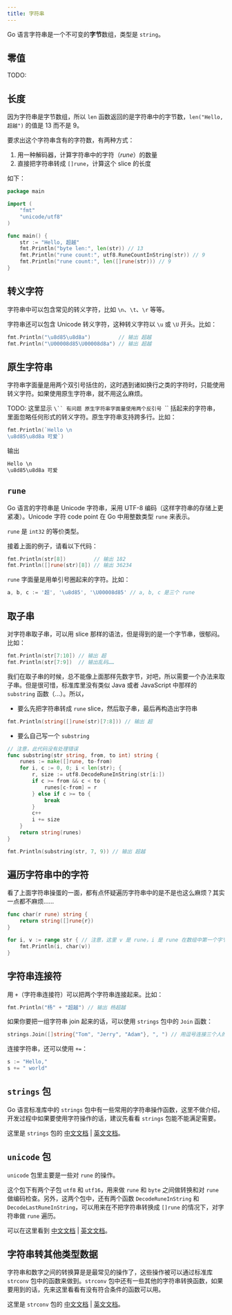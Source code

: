 ```yaml
---
title: 字符串
---
```


Go 语言字符串是一个不可变的**字节**数组，类型是 `string`。

## 零值

TODO:

## 长度

因为字符串是字节数组，所以 `len` 函数返回的是字符串中的字节数，`len("Hello, 超越")` 的值是 13 而不是 9。

要求出这个字符串含有的字符数，有两种方式：

1. 用一种解码器，计算字符串中的字符（*rune*）的数量
1. 直接把字符串转成 `[]rune`，计算这个 slice 的长度

如下：

```go
package main

import (
	"fmt"
	"unicode/utf8"
)

func main() {
	str := "Hello, 超越"
	fmt.Println("byte len:", len(str)) // 13
	fmt.Println("rune count:", utf8.RuneCountInString(str)) // 9
	fmt.Println("rune count:", len([]rune(str))) // 9
}
```

## 转义字符

字符串中可以包含常见的转义字符，比如 `\n`、`\t`、`\r` 等等。

字符串还可以包含 Unicode 转义字符，这种转义字符以 `\u` 或 `\U` 开头。比如：

```go
fmt.Println("\u8d85\u8d8a")         // 输出 超越
fmt.Println("\U00008d85\U00008d8a") // 输出 超越
```

## 原生字符串

字符串字面量是用两个双引号括住的，这时遇到诸如换行之类的字符时，只能使用转义字符。如果使用原生字符串，就不用这么麻烦。

TODO: 这里显示 `\`` 有问题
原生字符串字面量使用两个反引号 `\`` 括起来的字符串，里面忽略任何形式的转义字符。原生字符串支持跨多行。比如：

```go
fmt.Println(`Hello \n
\u8d85\u8d8a 可爱`)
```

输出

```txt
Hello \n
\u8d85\u8d8a 可爱
```

## `rune`

Go 语言的字符串是 Unicode 字符串，采用 UTF-8 编码（这样字符串的存储上更紧凑）。Unicode 字符 code point 在 Go 中用整数类型 `rune` 来表示。

`rune` 是 `int32` 的等价类型。

接着上面的例子，请看以下代码：

```go
fmt.Println(str[8])         // 输出 182
fmt.Println([]rune(str)[8]) // 输出 36234
```

`rune` 字面量是用单引号圈起来的字符。比如：

```go
a, b, c := '超', '\u8d85', '\U00008d85' // a, b, c 是三个 rune
```

## 取子串

对字符串取子串，可以用 slice 那样的语法，但是得到的是一个字节串，很郁闷。比如：

```go
fmt.Println(str[7:10]) // 输出 超
fmt.Println(str[7:9])  // 输出乱码……
```

我们在取子串的时候，总不能像上面那样先数字节，对吧，所以需要一个办法来取子串。但是很可惜，标准库里没有类似 Java 或者 JavaScript 中那样的 `substring` 函数（...）。所以，

* 要么先把字符串转成 `rune` slice，然后取子串，最后再构造出字符串
```go
fmt.Println(string([]rune(str)[7:8])) // 输出 超
```
* 要么自己写一个 `substring`
```go
// 注意，此代码没有处理错误
func substring(str string, from, to int) string {
    runes := make([]rune, to-from)
    for i, c := 0, 0; i < len(str); {
        r, size := utf8.DecodeRuneInString(str[i:])
        if c >= from && c < to {
            runes[c-from] = r
        } else if c >= to {
            break
        }
        c++
        i += size
    }
    return string(runes)
}

fmt.Println(substring(str, 7, 9)) // 输出 超越
```

## 遍历字符串中的字符

看了上面字符串操蛋的一面，都有点怀疑遍历字符串中的是不是也这么麻烦？其实一点都不麻烦……

```go
func char(r rune) string {
	return string([]rune{r})
}

for i, v := range str { // 注意，这里 v 是 rune，i 是 rune 在数组中第一个字节所在的位置
    fmt.Println(i, char(v))
}
```

## 字符串连接符

用 `+`（字符串连接符）可以把两个字符串连接起来。比如：

```go
fmt.Println("杨" + "超越") // 输出 杨超越
```

如果你要把一组字符串 join 起来的话，可以使用 `strings` 包中的 `Join` 函数：

```go
strings.Join([]string{"Tom", "Jerry", "Adam"}, ", ") // 用逗号连接三个人的名字
```

连接字符串，还可以使用 `+=`：

```go
s := "Hello,"
s += " world"
```

## `strings` 包

Go 语言标准库中的 `strings` 包中有一些常用的字符串操作函数，这里不做介绍，开发过程中如果要使用字符操作的话，建议先看看 `strings` 包能不能满足需要。

这里是 `strings` 包的 [中文文档](https://go-zh.org/pkg/strings/) | [英文文档](https://golang.org/pkg/strings/)。

## `unicode` 包

`unicode` 包里主要是一些对 `rune` 的操作。

这个包下有两个子包 `utf8` 和 `utf16`，用来做 `rune` 和 `byte` 之间做转换和对 `rune` 做编码检查。另外，这两个包中，还有两个函数 `DecodeRuneInString` 和 `DecodeLastRuneInString`，可以用来在不把字符串转换成 `[]rune` 的情况下，对字符串做 `rune` 遍历。

可以在这里看到 [中文文档](https://go-zh.org/pkg/) | [英文文档](https://golang.org/pkg/)。

## 字符串转其他类型数据

字符串和数字之间的转换算是是最常见的操作了，这些操作被可以通过标准库 `strconv` 包中的函数来做到。`strconv` 包中还有一些其他的字符串转换函数，如果要用到的话，先来这里看看有没有符合条件的函数可以用。

这里是 `strconv` 包的 [中文文档](https://go-zh.org/pkg/strconv/) | [英文文档](https://golang.org/pkg/strconv/)。